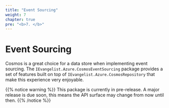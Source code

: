 ```yaml
---
title: "Event Sourcing"
weight: 7
chapter: true
pre: "<b>7. </b>"
---
```


# Event Sourcing

Cosmos is a great choice for a data store when implementing event sourcing. The `IEvangelist.Azure.CosmosEventSourcing` package provides a set of features built on top of `IEvangelist.Azure.CosmosRepository` that make this experience very enjoyable.

{{% notice warning %}}
This package is currently in pre-release. A major release is due soon, this means the API surface may change from now until then.
{{% /notice %}}